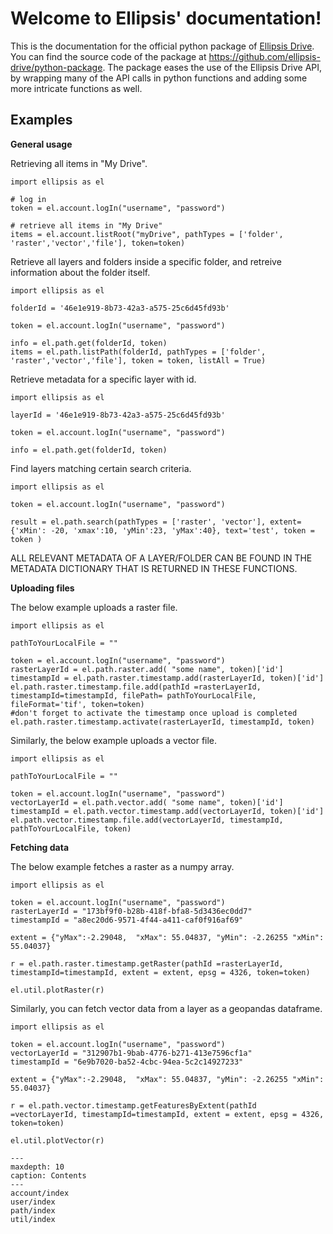 # Welcome to Ellipsis' documentation!


This is the documentation for the official python package of [Ellipsis Drive](https://ellipsis-drive.com/).
You can find the source code of the package at <https://github.com/ellipsis-drive/python-package>.
The package eases the use of the Ellipsis Drive API, by wrapping many of the API calls in python functions and adding some more intricate functions as well.

## Examples

**General usage**

Retrieving all items in "My Drive".

    import ellipsis as el

    # log in
    token = el.account.logIn("username", "password")

    # retrieve all items in "My Drive"
    items = el.account.listRoot("myDrive", pathTypes = ['folder', 'raster','vector','file'], token=token)

Retrieve all layers and folders inside a specific folder, and retreive information about the folder itself.

    import ellipsis as el

    folderId = '46e1e919-8b73-42a3-a575-25c6d45fd93b'

    token = el.account.logIn("username", "password")

    info = el.path.get(folderId, token)
    items = el.path.listPath(folderId, pathTypes = ['folder', 'raster','vector','file'], token = token, listAll = True)

Retrieve metadata for a specific layer with id.

    import ellipsis as el

    layerId = '46e1e919-8b73-42a3-a575-25c6d45fd93b'

    token = el.account.logIn("username", "password")

    info = el.path.get(folderId, token)

Find layers matching certain search criteria.

    import ellipsis as el

    token = el.account.logIn("username", "password")

    result = el.path.search(pathTypes = ['raster', 'vector'], extent= {'xMin': -20, 'xmax':10, 'yMin':23, 'yMax':40}, text='test', token = token )


ALL RELEVANT METADATA OF A LAYER/FOLDER CAN BE FOUND IN THE METADATA DICTIONARY THAT IS RETURNED IN THESE FUNCTIONS.

**Uploading files**

The below example uploads a raster file.

    import ellipsis as el

    pathToYourLocalFile = ""
    
    token = el.account.logIn("username", "password")
    rasterLayerId = el.path.raster.add( "some name", token)['id']
    timestampId = el.path.raster.timestamp.add(rasterLayerId, token)['id']
    el.path.raster.timestamp.file.add(pathId =rasterLayerId, timestampId=timestampId, filePath= pathToYourLocalFile, fileFormat='tif', token=token)
    #don't forget to activate the timestamp once upload is completed
    el.path.raster.timestamp.activate(rasterLayerId, timestampId, token)


Similarly, the below example uploads a vector file.

    import ellipsis as el

    pathToYourLocalFile = ""

    token = el.account.logIn("username", "password")
    vectorLayerId = el.path.vector.add( "some name", token)['id']
    timestampId = el.path.vector.timestamp.add(vectorLayerId, token)['id']
    el.path.vector.timestamp.file.add(vectorLayerId, timestampId, pathToYourLocalFile, token)


**Fetching data**

The below example fetches a raster as a numpy array.

    import ellipsis as el
    
    token = el.account.logIn("username", "password")
    rasterLayerId = "173bf9f0-b28b-418f-bfa8-5d3436ec0dd7"
    timestampId = "a8ec20d6-9571-4f44-a411-caf0f916af69"
    
    extent = {"yMax":-2.29048,  "xMax": 55.04837, "yMin": -2.26255 "xMin": 55.04037}

    r = el.path.raster.timestamp.getRaster(pathId =rasterLayerId, timestampId=timestampId, extent = extent, epsg = 4326, token=token)

    el.util.plotRaster(r)


Similarly, you can fetch vector data from a layer as a geopandas dataframe.

    import ellipsis as el
    
    token = el.account.logIn("username", "password")
    vectorLayerId = "312907b1-9bab-4776-b271-413e7596cf1a"
    timestampId = "6e9b7020-ba52-4cbc-94ea-5c2c14927233"
    
    extent = {"yMax":-2.29048,  "xMax": 55.04837, "yMin": -2.26255 "xMin": 55.04037}

    r = el.path.vector.timestamp.getFeaturesByExtent(pathId =vectorLayerId, timestampId=timestampId, extent = extent, epsg = 4326, token=token)

    el.util.plotVector(r)

```{toctree}
---
maxdepth: 10
caption: Contents
---
account/index
user/index
path/index
util/index
```

&nbsp;
&nbsp;
